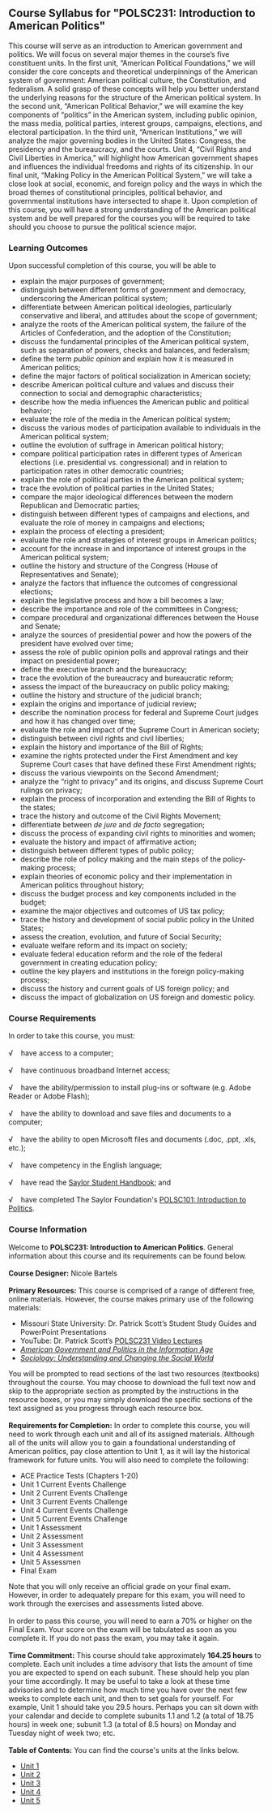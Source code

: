 Course Syllabus for "POLSC231: Introduction to American Politics"
-----------------------------------------------------------------

This course will serve as an introduction to American government and
politics. We will focus on several major themes in the course’s five
constituent units. In the first unit, “American Political Foundations,”
we will consider the core concepts and theoretical underpinnings of the
American system of government: American political culture, the
Constitution, and federalism. A solid grasp of these concepts will help
you better understand the underlying reasons for the structure of the
American political system. In the second unit, “American Political
Behavior,” we will examine the key components of “politics” in the
American system, including public opinion, the mass media, political
parties, interest groups, campaigns, elections, and electoral
participation. In the third unit, “American Institutions,” we will
analyze the major governing bodies in the United States: Congress, the
presidency and the bureaucracy, and the courts. Unit 4, “Civil Rights
and Civil Liberties in America,” will highlight how American government
shapes and influences the individual freedoms and rights of its
citizenship. In our final unit, “Making Policy in the American Political
System,” we will take a close look at social, economic, and foreign
policy and the ways in which the broad themes of constitutional
principles, political behavior, and governmental institutions have
intersected to shape it. Upon completion of this course, you will have a
strong understanding of the American political system and be well
prepared for the courses you will be required to take should you choose
to pursue the political science major.

### Learning Outcomes

Upon successful completion of this course, you will be able to  

-   explain the major purposes of government;
-   distinguish between different forms of government and democracy,
    underscoring the American political system;
-   differentiate between American political ideologies, particularly
    conservative and liberal, and attitudes about the scope of
    government;
-   analyze the roots of the American political system, the failure of
    the Articles of Confederation, and the adoption of the Constitution;
-   discuss the fundamental principles of the American political system,
    such as separation of powers, checks and balances, and federalism;
-   define the term *public opinion* and explain how it is measured in
    American politics;
-   define the major factors of political socialization in American
    society;
-   describe American political culture and values and discuss their
    connection to social and demographic characteristics;
-   describe how the media influences the American public and political
    behavior;
-   evaluate the role of the media in the American political system;
-   discuss the various modes of participation available to individuals
    in the American political system;
-   outline the evolution of suffrage in American political history;
-   compare political participation rates in different types of American
    elections (i.e. presidential vs. congressional) and in relation to
    participation rates in other democratic countries;
-   explain the role of political parties in the American political
    system;
-   trace the evolution of political parties in the United States;
-   compare the major ideological differences between the modern
    Republican and Democratic parties;
-   distinguish between different types of campaigns and elections, and
    evaluate the role of money in campaigns and elections;
-   explain the process of electing a president;
-   evaluate the role and strategies of interest groups in American
    politics;
-   account for the increase in and importance of interest groups in the
    American political system;
-   outline the history and structure of the Congress (House of
    Representatives and Senate);
-   analyze the factors that influence the outcomes of congressional
    elections;
-   explain the legislative process and how a bill becomes a law;
-   describe the importance and role of the committees in Congress;
-   compare procedural and organizational differences between the House
    and Senate;
-   analyze the sources of presidential power and how the powers of the
    president have evolved over time;
-   assess the role of public opinion polls and approval ratings and
    their impact on presidential power;
-   define the executive branch and the bureaucracy;
-   trace the evolution of the bureaucracy and bureaucratic reform;
-   assess the impact of the bureaucracy on public policy making;
-   outline the history and structure of the judicial branch;
-   explain the origins and importance of judicial review;
-   describe the nomination process for federal and Supreme Court judges
    and how it has changed over time;
-   evaluate the role and impact of the Supreme Court in American
    society;
-   distinguish between civil rights and civil liberties;
-   explain the history and importance of the Bill of Rights;
-   examine the rights protected under the First Amendment and key
    Supreme Court cases that have defined these First Amendment rights;
-   discuss the various viewpoints on the Second Amendment;
-   analyze the “right to privacy” and its origins, and discuss Supreme
    Court rulings on privacy;
-   explain the process of incorporation and extending the Bill of
    Rights to the states;
-   trace the history and outcome of the Civil Rights Movement;
-   differentiate between *de jure* and *de facto* segregation;
-   discuss the process of expanding civil rights to minorities and
    women;
-   evaluate the history and impact of affirmative action;
-   distinguish between different types of public policy;
-   describe the role of policy making and the main steps of the
    policy-making process;
-   explain theories of economic policy and their implementation in
    American politics throughout history;
-   discuss the budget process and key components included in the
    budget;
-   examine the major objectives and outcomes of US tax policy;
-   trace the history and development of social public policy in the
    United States;
-   assess the creation, evolution, and future of Social Security;
-   evaluate welfare reform and its impact on society;
-   evaluate federal education reform and the role of the federal
    government in creating education policy;
-   outline the key players and institutions in the foreign
    policy-making process;
-   discuss the history and current goals of US foreign policy; and
-   discuss the impact of globalization on US foreign and domestic
    policy.

### Course Requirements

In order to take this course, you must:  
    
 √    have access to a computer;  
    
 √    have continuous broadband Internet access;  
    
 √    have the ability/permission to install plug-ins or software (e.g.
Adobe Reader or Adobe Flash);  
    
 √    have the ability to download and save files and documents to a
computer;  
    
 √    have the ability to open Microsoft files and documents (.doc,
.ppt, .xls, etc.);  
    
 √    have competency in the English language;  
    
 √    have read the [Saylor Student
Handbook](http://www.saylor.org/site/wp-content/uploads/2012/05/Saylor-StudentHandbook.pdf);
and  
    
 √    have completed The Saylor Foundation's [POLSC101: Introduction to
Politics](http://www.saylor.org/courses/polsc101/).

### Course Information

Welcome to **POLSC231: Introduction to American Politics**. General
information about this course and its requirements can be found below.  
    
 **Course Designer:** Nicole Bartels  
    
 **Primary Resources:** This course is comprised of a range of different
free, online materials. However, the course makes primary use of the
following materials:

-   Missouri State University: Dr. Patrick Scott’s Student Study Guides
    and PowerPoint Presentations
-   YouTube: Dr. Patrick Scott’s [POLSC231 Video
    Lectures](http://www.youtube.com/user/saylorfoundation#p/c/39BD4000C02CDB4F)
-   *[American Government and Politics in the Information
    Age](http://www.saylor.org/site/textbooks/American%20Government%20and%20Politics%20in%20the%20Information%20Age.pdf)*
-   *[Sociology: Understanding and Changing the Social
    World](http://www.saylor.org/site/textbooks/Sociology,%20Understanding%20and%20Changing%20the%20Social%20World.pdf)*

You will be prompted to read sections of the last two resources
(textbooks) throughout the course. You may choose to download the full
text now and skip to the appropriate section as prompted by the
instructions in the resource boxes, or you may simply download the
specific sections of the text assigned as you progress through each
resource box.  
    
 **Requirements for Completion:** In order to complete this course, you
will need to work through each unit and all of its assigned materials.
Although all of the units will allow you to gain a foundational
understanding of American politics, pay close attention to Unit 1, as it
will lay the historical framework for future units. You will also need
to complete the following:

-   ACE Practice Tests (Chapters 1-20)
-   Unit 1 Current Events Challenge
-   Unit 2 Current Events Challenge
-   Unit 3 Current Events Challenge
-   Unit 4 Current Events Challenge
-   Unit 5 Current Events Challenge
-   Unit 1 Assessment
-   Unit 2 Assessment
-   Unit 3 Assessment
-   Unit 4 Assessment
-   Unit 5 Assessmen
-   Final Exam

Note that you will only receive an official grade on your final exam.
However, in order to adequately prepare for this exam, you will need to
work through the exercises and assessments listed above.  
    
 In order to pass this course, you will need to earn a 70% or higher on
the Final Exam. Your score on the exam will be tabulated as soon as you
complete it. If you do not pass the exam, you may take it again.  
    
 **Time Commitment:** This course should take approximately **164.25
hours** to complete. Each unit includes a time advisory that lists the
amount of time you are expected to spend on each subunit. These should
help you plan your time accordingly. It may be useful to take a look at
these time advisories and to determine how much time you have over the
next few weeks to complete each unit, and then to set goals for
yourself. For example, Unit 1 should take you 29.5 hours. Perhaps you
can sit down with your calendar and decide to complete subunits 1.1 and
1.2 (a total of 18.75 hours) in week one; subunit 1.3 (a total of 8.5
hours) on Monday and Tuesday night of week two; etc.  
    
**Table of Contents:** You can find the course's units at the links below.

- [Unit 1](https://legacy.saylor.org/polsc231/Unit01/)
- [Unit 2](https://legacy.saylor.org/polsc231/Unit02/)
- [Unit 3](https://legacy.saylor.org/polsc231/Unit03/)
- [Unit 4](https://legacy.saylor.org/polsc231/Unit04/)
- [Unit 5](https://legacy.saylor.org/polsc231/Unit05/)

